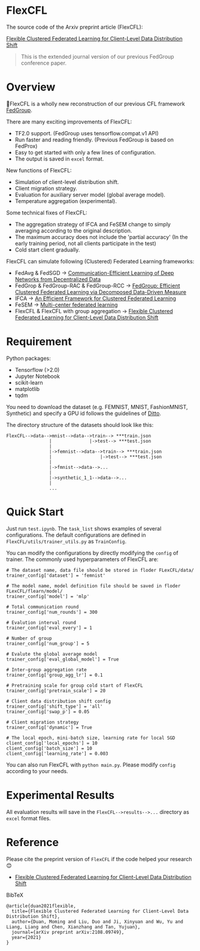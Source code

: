 # FlexCFL

The source code of the Arxiv preprint article (FlexCFL):

[Flexible Clustered Federated Learning for Client-Level Data Distribution Shift](https://arxiv.org/abs/2108.09749)
> This is the extended journal version of our previous FedGroup conference paper.

# Overview
🎉FlexCFL is a wholly new reconstruction of our previous CFL framework [FedGroup](https://github.com/morningD/GrouProx).

There are many exciting improvements of FlexCFL:
- TF2.0 support. (FedGroup uses tensorflow.compat.v1 API)
- Run faster and reading friendly. (Previous FedGroup is based on FedProx)
- Easy to get started with only a few lines of configuration.
- The output is saved in `excel` format.

New functions of FlexCFL:
- Simulation of client-level distribution shift.
- Client migration strategy.
- Evaluation for auxiliary server model (global average model).
- Temperature aggregation (experimental).

Some technical fixes of FlexCFL:
- The aggregation strategy of IFCA and FeSEM change to simply averaging according to the original description.
- The maximum accuracy does not include the 'partial accuracy' (In the early training period, not all clients participate in the test)
- Cold start client gradually.

FlexCFL can simulate following (Clustered) Federated Learning frameworks:
- FedAvg & FedSGD -> [Communication-Efficient Learning of Deep Networks from Decentralized Data](http://proceedings.mlr.press/v54/mcmahan17a.html)
- FedGrop & FedGroup-RAC & FedGroup-RCC -> [FedGroup: Efficient Clustered Federated Learning via Decomposed Data-Driven Measure](https://arxiv.org/abs/2010.06870)
- IFCA -> [An Efficient Framework for Clustered Federated Learning](https://proceedings.neurips.cc/paper/2020/hash/e32cc80bf07915058ce90722ee17bb71-Abstract.html)
- FeSEM -> [Multi-center federated learning](https://arxiv.org/abs/2005.01026)
- FlexCFL & FlexCFL with group aggregation -> [Flexible Clustered Federated Learning for Client-Level Data Distribution Shift](https://arxiv.org/abs/2108.09749)

# Requirement
Python packages:
- Tensorflow (>2.0)
- Jupyter Notebook
- scikit-learn
- matplotlib
- tqdm
 
 You need to download the dataset (e.g. FEMNIST, MNIST, FashionMNIST, Synthetic) and specify a GPU id follows the guidelines of [Ditto](https://github.com/litian96/ditto).

The directory structure of the datasets should look like this:

```
FlexCFL-->data-->mnist-->data-->train--> ***train.json
                |              |->test--> ***test.json
                |
                |->femnist-->data-->train--> ***train.json
                |                  |->test--> ***test.json
                |
                |->fmnist-->data-->...
                |
                |->synthetic_1_1-->data-->...
                |
                ...
```
# Quick Start

Just run `test.ipynb`.
The `task_list` shows examples of several configurations.
The default configurations are defined in `FlexCFL/utils/trainer_utils.py` as `TrainConfig`.

You can modify the configurations by directly modifying the `config` of trainer.
The commonly used hyperparameters of FlexCFL are:
```
# The dataset name, data file should be stored in floder FLexCFL/data/
trainer_config['dataset'] = 'femnist'

# The model name, model definition file should be saved in floder FLexCFL/flearn/model/
trainer_config['model'] = 'mlp'

# Total communication round
trainer_config['num_rounds'] = 300

# Evalution interval round
trainer_config['eval_every'] = 1

# Number of group
trainer_config['num_group'] = 5

# Evalute the global average model
trainer_config['eval_global_model'] = True

# Inter-group aggregation rate
trainer_config['group_agg_lr'] = 0.1

# Pretraining scale for group cold start of FlexCFL
trainer_config['pretrain_scale'] = 20

# Client data distribution shift config
trainer_config['shift_type'] = 'all'
trainer_config['swap_p'] = 0.05

# Client migration strategy
trainer_config['dynamic'] = True

# The local epoch, mini-batch size, learning rate for local SGD
client_config['local_epochs'] = 10
client_config['batch_size'] = 10
client_config['learning_rate'] = 0.003

```

You can also run FlexCFL with `python main.py`. Please modify `config` according to your needs.

# Experimental Results
All evaluation results will save in the `FlexCFL-->results-->...` directory as `excel` format files.

# Reference
Please cite the preprint version of `FlexCFL` if the code helped your research 😊

- [Flexible Clustered Federated Learning for Client-Level Data Distribution Shift](https://arxiv.org/abs/2108.09749)

BibTeX
```
@article{duan2021flexible,
  title={Flexible Clustered Federated Learning for Client-Level Data Distribution Shift},
  author={Duan, Moming and Liu, Duo and Ji, Xinyuan and Wu, Yu and Liang, Liang and Chen, Xianzhang and Tan, Yujuan},
  journal={arXiv preprint arXiv:2108.09749},
  year={2021}
}
```

